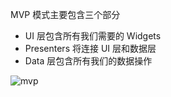 MVP 模式主要包含三个部分

- UI 层包含所有我们需要的 Widgets
- Presenters 将连接 UI 层和数据层
- Data 层包含所有我们的数据操作

![mvp](https://user-gold-cdn.xitu.io/2020/3/17/170e778c1cf132a7?imageView2/0/w/1280/h/960/format/webp/ignore-error/1)
